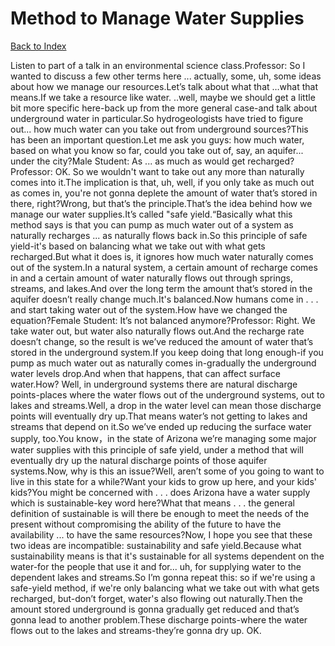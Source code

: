 # Method to Manage Water Supplies
[Back to Index](https://github.com/windows10010/tpoExtractor/blog/master/README.md)

Listen to part of a talk in an environmental science class.Professor: So I wanted to discuss a few other terms here ... actually, some, uh, some ideas about how we manage our resources.Let’s talk about what that …what that means.If we take a resource like water. ..well, maybe we should get a little bit more specific here-back up from the more general case-and talk about underground water in particular.So hydrogeologists have tried to figure out... how much water can you take out from underground sources?This has been an important question.Let me ask you guys: how much water, based on what you know so far, could you take out of, say, an aquifer... under the city?Male Student: As ... as much as would get recharged?Professor: OK. So we wouldn't want to take out any more than naturally comes into it.The implication is that, uh, well, if you only take as much out as comes in, you're not gonna deplete the amount of water that’s stored in there, right?Wrong, but that’s the principle.That’s the idea behind how we manage our water supplies.It’s called "safe yield.“Basically what this method says is that you can pump as much water out of a system as naturally recharges ... as naturally flows back in.So this principle of safe yield-it's based on balancing what we take out with what gets recharged.But what it does is, it ignores how much water naturally comes out of the system.In a natural system, a certain amount of recharge comes in and a certain amount of water naturally flows out through springs, streams, and lakes.And over the long term the amount that’s stored in the aquifer doesn’t really change much.It's balanced.Now humans come in . . . and start taking water out of the system.How have we changed the equation?Female Student: It’s not balanced anymore?Professor: Right. We take water out, but water also naturally flows out.And the recharge rate doesn’t change, so the result is we’ve reduced the amount of water that’s stored in the underground system.If you keep doing that long enough-if you pump as much water out as naturally comes in-gradually the underground water levels drop.And when that happens, that can affect surface water.How? Well, in underground systems there are natural discharge points-places where the water flows out of the underground systems, out to lakes and streams.Well, a drop in the water level can mean those discharge points will eventually dry up.That means water’s not getting to lakes and streams that depend on it.So we’ve ended up reducing the surface water supply, too.You know，in the state of Arizona we’re managing some major water supplies with this principle of safe yield, under a method that will eventually dry up the natural discharge points of those aquifer systems.Now, why is this an issue?Well, aren’t some of you going to want to live in this state for a while?Want your kids to grow up here, and your kids' kids?You might be concerned with . . . does Arizona have a water supply which is sustainable-key word here?What that means . . . the general definition of sustainable is will there be enough to meet the needs of the present without compromising the ability of the future to have the availability ... to have the same resources?Now, I hope you see that these two ideas are incompatible: sustainability and safe yield.Because what sustainability means is that it's sustainable for all systems dependent on the water-for the people that use it and for... uh, for supplying water to the dependent lakes and streams.So I’m gonna repeat this: so if we're using a safe-yield method, if we're only balancing what we take out with what gets recharged, but-don’t forget, water's also flowing out naturally.Then the amount stored underground is gonna gradually get reduced and that’s gonna lead to another problem.These discharge points-where the water flows out to the lakes and streams-they’re gonna dry up. OK.